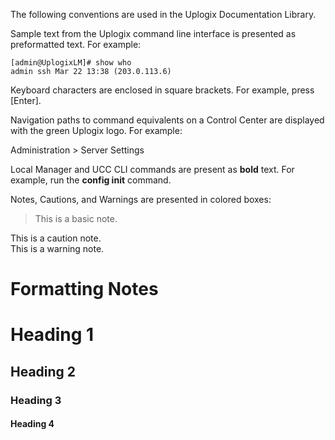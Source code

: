The following conventions are used in the Uplogix Documentation Library.

Sample text from the Uplogix command line interface is presented as preformatted text. For example:

```
[admin@UplogixLM]# show who
admin ssh Mar 22 13:38 (203.0.113.6)
```

Keyboard characters are enclosed in square brackets. For example, press [Enter].

Navigation paths to command equivalents on a Control Center are displayed with the green Uplogix logo. For example:

<div class='ucc' />Administration > Server Settings</div>

Local Manager and UCC CLI commands are present as **bold** text. For example, run the **config init** command.

Notes, Cautions, and Warnings are presented in colored boxes:

> This is a basic note.
 
<div class='warning' />This is a caution note.</div>

<div class='danger' />This is a warning note.</div>

# Formatting Notes

# Heading 1

## Heading 2

### Heading 3

#### Heading 4